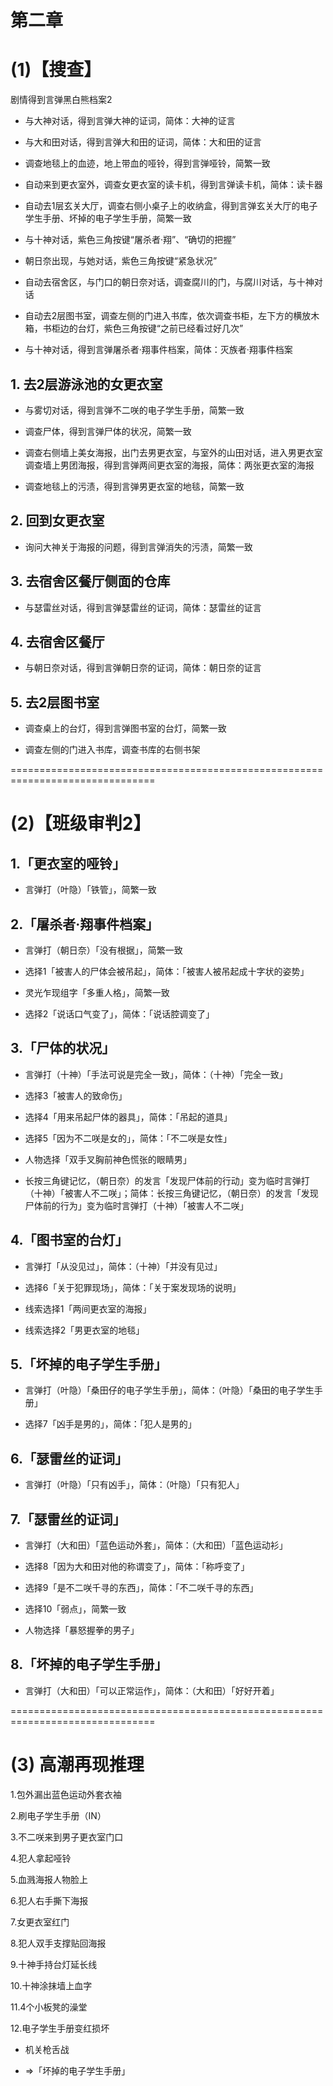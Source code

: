# 第二章
# (1)【搜查】

剧情得到言弹黑白熊档案2

* 与大神对话，得到言弹大神的证词，简体：大神的证言

* 与大和田对话，得到言弹大和田的证词，简体：大和田的证言

* 调查地毯上的血迹，地上带血的哑铃，得到言弹哑铃，简繁一致

* 自动来到更衣室外，调查女更衣室的读卡机，得到言弹读卡机，简体：读卡器

* 自动去1层玄关大厅，调查右侧小桌子上的收纳盒，得到言弹玄关大厅的电子学生手册、坏掉的电子学生手册，简繁一致

* 与十神对话，紫色三角按键“屠杀者·翔”、“确切的把握”

* 朝日奈出现，与她对话，紫色三角按键“紧急状况”

* 自动去宿舍区，与门口的朝日奈对话，调查腐川的门，与腐川对话，与十神对话

* 自动去2层图书室，调查左侧的门进入书库，依次调查书柜，左下方的横放木箱，书柜边的台灯，紫色三角按键“之前已经看过好几次”

* 与十神对话，得到言弹屠杀者·翔事件档案，简体：灭族者·翔事件档案

## 1. 去2层游泳池的女更衣室
* 与雾切对话，得到言弹不二咲的电子学生手册，简繁一致

* 调查尸体，得到言弹尸体的状况，简繁一致

* 调查右侧墙上美女海报，出门去男更衣室，与室外的山田对话，进入男更衣室调查墙上男团海报，得到言弹两间更衣室的海报，简体：两张更衣室的海报

* 调查地毯上的污渍，得到言弹男更衣室的地毯，简繁一致

## 2. 回到女更衣室
* 询问大神关于海报的问题，得到言弹消失的污渍，简繁一致

## 3. 去宿舍区餐厅侧面的仓库
* 与瑟雷丝对话，得到言弹瑟雷丝的证词，简体：瑟雷丝的证言

## 4. 去宿舍区餐厅
* 与朝日奈对话，得到言弹朝日奈的证词，简体：朝日奈的证言

## 5. 去2层图书室
* 调查桌上的台灯，得到言弹图书室的台灯，简繁一致

* 调查左侧的门进入书库，调查书库的右侧书架



===============================================================================
# (2)【班级审判2】

## 1.「更衣室的哑铃」
* 言弹打（叶隐）「铁管」，简繁一致


## 2.「屠杀者·翔事件档案」
* 言弹打（朝日奈）「没有根据」，简繁一致

* 选择1「被害人的尸体会被吊起」，简体：「被害人被吊起成十字状的姿势」

* 灵光乍现组字「多重人格」，简繁一致

* 选择2「说话口气变了」，简体：「说话腔调变了」


## 3.「尸体的状况」
* 言弹打（十神）「手法可说是完全一致」，简体：（十神）「完全一致」

* 选择3「被害人的致命伤」

* 选择4「用来吊起尸体的器具」，简体：「吊起的道具」

* 选择5「因为不二咲是女的」，简体：「不二咲是女性」

* 人物选择「双手叉胸前神色慌张的眼睛男」


* 长按三角键记忆，（朝日奈）的发言「发现尸体前的行动」变为临时言弹打（十神）「被害人不二咲」；简体：长按三角键记忆，（朝日奈）的发言「发现尸体前的行为」变为临时言弹打（十神）「被害人不二咲」


## 4.「图书室的台灯」
* 言弹打「从没见过」，简体：（十神）「并没有见过」

* 选择6「关于犯罪现场」，简体：「关于案发现场的说明」

* 线索选择1「两间更衣室的海报」

* 线索选择2「男更衣室的地毯」


## 5.「坏掉的电子学生手册」
* 言弹打（叶隐）「桑田仔的电子学生手册」，简体：（叶隐）「桑田的电子学生手册」

* 选择7「凶手是男的」，简体：「犯人是男的」


## 6.「瑟雷丝的证词」
* 言弹打（叶隐）「只有凶手」，简体：（叶隐）「只有犯人」


## 7.「瑟雷丝的证词」
* 言弹打（大和田）「蓝色运动外套」，简体：（大和田）「蓝色运动衫」

* 选择8「因为大和田对他的称谓变了」，简体：「称呼变了」

* 选择9「是不二咲千寻的东西」，简体：「不二咲千寻的东西」

* 选择10「弱点」，简繁一致

* 人物选择「暴怒握拳的男子」


## 8.「坏掉的电子学生手册」
* 言弹打（大和田）「可以正常运作」，简体：（大和田）「好好开着」

 
===============================================================================
# (3) 高潮再现推理

1.包外漏出蓝色运动外套衣袖

2.刷电子学生手册（IN）

3.不二咲来到男子更衣室门口

4.犯人拿起哑铃

5.血溅海报人物脸上

6.犯人右手撕下海报

7.女更衣室红门

8.犯人双手支撑贴回海报

9.十神手持台灯延长线

10.十神涂抹墙上血字

11.4个小板凳的澡堂

12.电子学生手册变红损坏

 

* 机关枪舌战

* =>「坏掉的电子学生手册」

